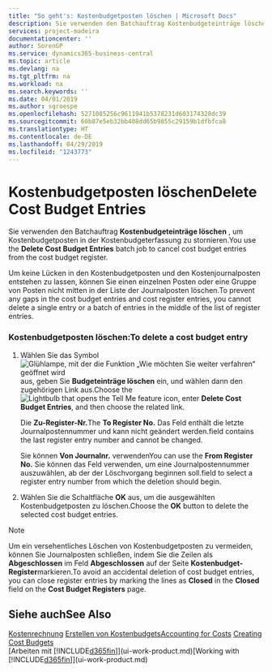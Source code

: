 ```yaml
---
title: "So geht's: Kostenbudgetposten löschen | Microsoft Docs"
description: Sie verwenden den Batchauftrag Kostenbudgeteinträge löschen , um Kostenbudgetposten in der Kostenbudgeterfassung zu stornieren.
services: project-madeira
documentationcenter: ''
author: SorenGP
ms.service: dynamics365-business-central
ms.topic: article
ms.devlang: na
ms.tgt_pltfrm: na
ms.workload: na
ms.search.keywords: ''
ms.date: 04/01/2019
ms.author: sgroespe
ms.openlocfilehash: 5271085256c9611941b5378231d603174328dc39
ms.sourcegitcommit: 60b87e5eb32bb408dd65b9855c29159b1dfbfca8
ms.translationtype: HT
ms.contentlocale: de-DE
ms.lasthandoff: 04/29/2019
ms.locfileid: "1243773"
---
```

# <a name="delete-cost-budget-entries"></a><span data-ttu-id="afd41-103">Kostenbudgetposten löschen</span><span class="sxs-lookup"><span data-stu-id="afd41-103">Delete Cost Budget Entries</span></span>
<span data-ttu-id="afd41-104">Sie verwenden den Batchauftrag **Kostenbudgeteinträge löschen** , um Kostenbudgetposten in der Kostenbudgeterfassung zu stornieren.</span><span class="sxs-lookup"><span data-stu-id="afd41-104">You use the **Delete Cost Budget Entries** batch job to cancel cost budget entries from the cost budget register.</span></span>  

<span data-ttu-id="afd41-105">Um keine Lücken in den Kostenbudgetposten und den Kostenjournalposten entstehen zu lassen, können Sie einen einzelnen Posten oder eine Gruppe von Posten nicht mitten in der Liste der Journalposten löschen.</span><span class="sxs-lookup"><span data-stu-id="afd41-105">To prevent any gaps in the cost budget entries and cost register entries, you cannot delete a single entry or a batch of entries in the middle of the list of register entries.</span></span>  

### <a name="to-delete-a-cost-budget-entry"></a><span data-ttu-id="afd41-106">Kostenbudgetposten löschen:</span><span class="sxs-lookup"><span data-stu-id="afd41-106">To delete a cost budget entry</span></span>  

1.  <span data-ttu-id="afd41-107">Wählen Sie das Symbol ![Glühlampe, mit der die Funktion „Wie möchten Sie weiter verfahren“ geöffnet wird](media/ui-search/search_small.png "Wie möchten Sie weiter verfahren?") aus, geben Sie **Budgeteinträge löschen** ein, und wählen dann den zugehörigen Link aus.</span><span class="sxs-lookup"><span data-stu-id="afd41-107">Choose the ![Lightbulb that opens the Tell Me feature](media/ui-search/search_small.png "Tell me what you want to do") icon, enter **Delete Cost Budget Entries**, and then choose the related link.</span></span>  

    <span data-ttu-id="afd41-108">Die **Zu-Register-Nr.**</span><span class="sxs-lookup"><span data-stu-id="afd41-108">The **To Register No.**</span></span> <span data-ttu-id="afd41-109">Das Feld  enthält die letzte Journalpostennummer und kann nicht geändert werden.</span><span class="sxs-lookup"><span data-stu-id="afd41-109">field contains the last register entry number and cannot be changed.</span></span>  

    <span data-ttu-id="afd41-110">Sie können **Von Journalnr.** verwenden</span><span class="sxs-lookup"><span data-stu-id="afd41-110">You can use the **From Register No.**</span></span> <span data-ttu-id="afd41-111">Sie können das Feld  verwenden, um eine Journalpostennummer auszuwählen, ab der der Löschvorgang beginnen soll.</span><span class="sxs-lookup"><span data-stu-id="afd41-111">field to select a register entry number from which the deletion should begin.</span></span>  
2.  <span data-ttu-id="afd41-112">Wählen Sie die Schaltfläche **OK** aus, um die ausgewählten Kostenbudgetposten zu löschen.</span><span class="sxs-lookup"><span data-stu-id="afd41-112">Choose the **OK** button to delete the selected cost budget entries.</span></span>  

> [!NOTE]  
>  <span data-ttu-id="afd41-113">Um ein versehentliches Löschen von Kostenbudgetposten zu vermeiden, können Sie Journalposten schließen, indem Sie die Zeilen als **Abgeschlossen** im Feld **Abgeschlossen** auf der Seite **Kostenbudget-Register**markieren.</span><span class="sxs-lookup"><span data-stu-id="afd41-113">To avoid an accidental deletion of cost budget entries, you can close register entries by marking the lines as **Closed** in the **Closed** field on the **Cost Budget Registers** page.</span></span>  

## <a name="see-also"></a><span data-ttu-id="afd41-114">Siehe auch</span><span class="sxs-lookup"><span data-stu-id="afd41-114">See Also</span></span>  
<span data-ttu-id="afd41-115">[Kostenrechnung](finance-manage-cost-accounting.md)
[Erstellen von Kostenbudgets](finance-create-cost-budgets.md)</span><span class="sxs-lookup"><span data-stu-id="afd41-115">[Accounting for Costs](finance-manage-cost-accounting.md)
[Creating Cost Budgets](finance-create-cost-budgets.md)</span></span>  
<span data-ttu-id="afd41-116">[Arbeiten mit [!INCLUDE[d365fin](includes/d365fin_md.md)]](ui-work-product.md)</span><span class="sxs-lookup"><span data-stu-id="afd41-116">[Working with [!INCLUDE[d365fin](includes/d365fin_md.md)]](ui-work-product.md)</span></span>
